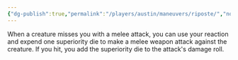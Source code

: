 ```yaml
---
{"dg-publish":true,"permalink":"/players/austin/maneuvers/riposte/","noteIcon":""}
---
```


When a creature misses you with a melee attack, you can use your reaction and expend one superiority die to make a melee weapon attack against the creature. If you hit, you add the superiority die to the attack's damage roll.